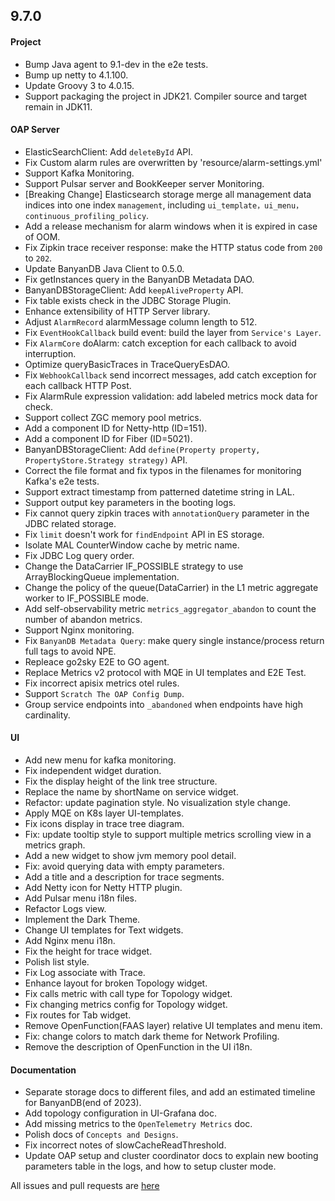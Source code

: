 ## 9.7.0

#### Project

* Bump Java agent to 9.1-dev in the e2e tests.
* Bump up netty to 4.1.100.
* Update Groovy 3 to 4.0.15.
* Support packaging the project in JDK21. Compiler source and target remain in JDK11.

#### OAP Server

* ElasticSearchClient: Add `deleteById` API.
* Fix Custom alarm rules are overwritten by 'resource/alarm-settings.yml'
* Support Kafka Monitoring.
* Support Pulsar server and BookKeeper server Monitoring.
* [Breaking Change] Elasticsearch storage merge all management data indices into one index `management`, 
  including `ui_template，ui_menu，continuous_profiling_policy`.
* Add a release mechanism for alarm windows when it is expired in case of OOM.
* Fix Zipkin trace receiver response: make the HTTP status code from `200` to `202`.
* Update BanyanDB Java Client to 0.5.0.
* Fix getInstances query in the BanyanDB Metadata DAO.
* BanyanDBStorageClient: Add `keepAliveProperty` API.
* Fix table exists check in the JDBC Storage Plugin.
* Enhance extensibility of HTTP Server library.
* Adjust `AlarmRecord` alarmMessage column length to 512.
* Fix `EventHookCallback` build event: build the layer from `Service's Layer`.
* Fix `AlarmCore` doAlarm: catch exception for each callback to avoid interruption.
* Optimize queryBasicTraces in TraceQueryEsDAO.
* Fix `WebhookCallback` send incorrect messages, add catch exception for each callback HTTP Post.
* Fix AlarmRule expression validation: add labeled metrics mock data for check.
* Support collect ZGC memory pool metrics.
* Add a component ID for Netty-http (ID=151).
* Add a component ID for Fiber (ID=5021).
* BanyanDBStorageClient: Add `define(Property property, PropertyStore.Strategy strategy)` API.
* Correct the file format and fix typos in the filenames for monitoring Kafka's e2e tests.
* Support extract timestamp from patterned datetime string in LAL.
* Support output key parameters in the booting logs.
* Fix cannot query zipkin traces with `annotationQuery` parameter in the JDBC related storage.
* Fix `limit` doesn't work for `findEndpoint` API in ES storage.
* Isolate MAL CounterWindow cache by metric name.
* Fix JDBC Log query order.
* Change the DataCarrier IF_POSSIBLE strategy to use ArrayBlockingQueue implementation.
* Change the policy of the queue(DataCarrier) in the L1 metric aggregate worker to IF_POSSIBLE mode. 
* Add self-observability metric `metrics_aggregator_abandon` to count the number of abandon metrics.
* Support Nginx monitoring.
* Fix `BanyanDB Metadata Query`: make query single instance/process return full tags to avoid NPE.
* Repleace go2sky E2E to GO agent.
* Replace Metrics v2 protocol with MQE in UI templates and E2E Test.
* Fix incorrect apisix metrics otel rules.
* Support `Scratch The OAP Config Dump`.
* Group service endpoints into `_abandoned` when endpoints have high
  cardinality.

#### UI

* Add new menu for kafka monitoring.
* Fix independent widget duration.
* Fix the display height of the link tree structure.
* Replace the name by shortName on service widget.
* Refactor: update pagination style. No visualization style change.
* Apply MQE on K8s layer UI-templates.
* Fix icons display in trace tree diagram.
* Fix: update tooltip style to support multiple metrics scrolling view in a metrics graph.
* Add a new widget to show jvm memory pool detail.
* Fix: avoid querying data with empty parameters.
* Add a title and a description for trace segments.
* Add Netty icon for Netty HTTP plugin.
* Add Pulsar menu i18n files.
* Refactor Logs view.
* Implement the Dark Theme.
* Change UI templates for Text widgets.
* Add Nginx menu i18n.
* Fix the height for trace widget.
* Polish list style.
* Fix Log associate with Trace.
* Enhance layout for broken Topology widget.
* Fix calls metric with call type for Topology widget.
* Fix changing metrics config for Topology widget.
* Fix routes for Tab widget.
* Remove OpenFunction(FAAS layer) relative UI templates and menu item.
* Fix: change colors to match dark theme for Network Profiling.
* Remove the description of OpenFunction in the UI i18n. 

#### Documentation

* Separate storage docs to different files, and add an estimated timeline for BanyanDB(end of 2023). 
* Add topology configuration in UI-Grafana doc.
* Add missing metrics to the `OpenTelemetry Metrics` doc.
* Polish docs of `Concepts and Designs`.
* Fix incorrect notes of slowCacheReadThreshold.
* Update OAP setup and cluster coordinator docs to explain new booting parameters table in the logs, and how to setup
  cluster mode.

All issues and pull requests are [here](https://github.com/apache/skywalking/milestone/193?closed=1)
